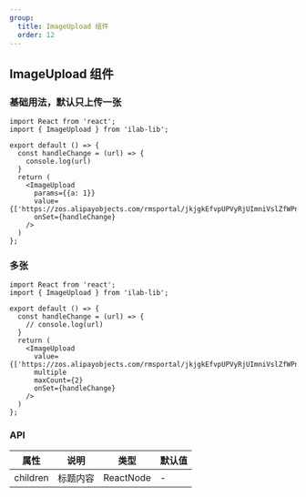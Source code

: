 ```yaml
---
group:
  title: ImageUpload 组件
  order: 12
---
```


## ImageUpload 组件

### 基础用法，默认只上传一张

```tsx
import React from 'react';
import { ImageUpload } from 'ilab-lib';

export default () => {
  const handleChange = (url) => {
    console.log(url)
  }
  return (
    <ImageUpload
      params={{a: 1}}
      value={['https://zos.alipayobjects.com/rmsportal/jkjgkEfvpUPVyRjUImniVslZfWPnJuuZ.png']}
      onSet={handleChange}
    />
  )
};
```

### 多张

```tsx
import React from 'react';
import { ImageUpload } from 'ilab-lib';

export default () => {
  const handleChange = (url) => {
    // console.log(url)
  }
  return (
    <ImageUpload
      value={['https://zos.alipayobjects.com/rmsportal/jkjgkEfvpUPVyRjUImniVslZfWPnJuuZ.png']}
      multiple
      maxCount={2}
      onSet={handleChange}
    />
  )
};
```

### API

| 属性     | 说明     | 类型      | 默认值 |
| -------- | -------- | --------- | ------ |
| children | 标题内容 | ReactNode | -      |
